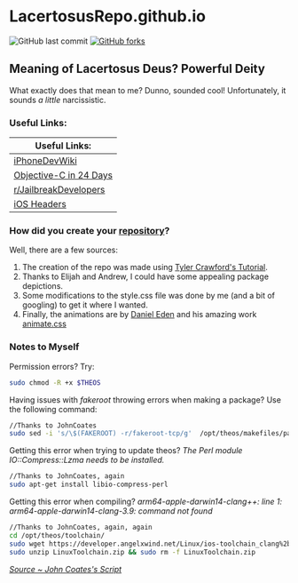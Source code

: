 # LacertosusRepo.github.io
![GitHub last commit](https://img.shields.io/github/last-commit/LacertosusRepo/LacertosusRepo.github.io.svg?style=for-the-badge) [![GitHub forks](https://img.shields.io/github/license/LacertosusRepo/LacertosusRepo.github.io.svg?style=for-the-badge)](https://github.com/LacertosusRepo/LacertosusRepo.github.io/license)

## Meaning of Lacertosus Deus? **Powerful Deity**
What exactly does that mean to me? Dunno, sounded cool! Unfortunately, it sounds *a little* narcissistic.

### Useful Links:

| Useful Links: |
|---------------|
| [iPhoneDevWiki](http://iphonedevwiki.net/index.php/Main_Page) |
| [Objective-C in 24 Days](https://github.com/uroboro/Learn-Objective-C-in-24-Days-Clone) |
| [r/JailbreakDevelopers](https://www.reddit.com/r/jailbreakdevelopers/) |
| [iOS Headers](http://developer.limneos.net) |

### How did you create your <a href="http://lacertosusrepo.github.io">repository</a>?
Well, there are a few sources:

1. The creation of the repo was made using [Tyler Crawford's Tutorial](https://www.youtube.com/watch?v=XqkTnxyiiOc).
2. Thanks to Elijah and Andrew, I could have some appealing package depictions.
3. Some modifications to the style.css file was done by me (and a bit of googling) to get it where I wanted.
4. Finally, the animations are by [Daniel Eden](https://github.com/daneden) and his amazing work [animate.css](https://daneden.github.io/animate.css/)

### Notes to Myself
Permission errors? Try:
```bash
sudo chmod -R +x $THEOS
```

Having issues with *fakeroot* throwing errors when making a package? Use the following command:

```bash
//Thanks to JohnCoates
sudo sed -i 's/\$(FAKEROOT) -r/fakeroot-tcp/g'  /opt/theos/makefiles/package/deb.mk
```

Getting this error when trying to update theos? *The Perl module IO::Compress::Lzma needs to be installed.*

```bash
//Thanks to JohnCoates, again
sudo apt-get install libio-compress-perl
```

Getting this error when compiling? *arm64-apple-darwin14-clang++: line 1: arm64-apple-darwin14-clang-3.9: command not found*

```bash
//Thanks to JohnCoates, again, again
cd /opt/theos/toolchain/
sudo wget https://developer.angelxwind.net/Linux/ios-toolchain_clang%2bllvm%2bld64_latest_linux_x86_64.zip -O LinuxToolchain.zip
sudo unzip LinuxToolchain.zip && sudo rm -f LinuxToolchain.zip
```

*[Source ~ John Coates's Script](https://gist.github.com/JohnCoates/ea7b8002b77ab7c1c758384e55538603)*
